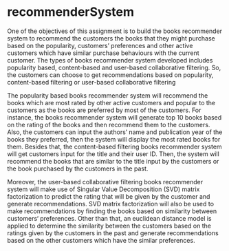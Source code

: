 # recommenderSystem

One of the objectives of this assignment is to build the books recommender system to recommend the customers the books that they might purchase based on the popularity, customers’ preferences and other active customers which have similar purchase behaviours with the current customer. The types of books recommender system developed includes popularity based, content-based and user-based collaborative filtering. So, the customers can choose to get recommendations based on popularity, content-based filtering or user-based collaborative filtering

The popularity based books recommender system will recommend the books which are most rated by other active customers and popular to the customers as the books are preferred by most of the customers. For instance, the books recommender system will generate top 10 books based on the rating of the books and then recommend them to the customers. Also, the customers can input the authors’ name and publication year of the books they preferred, then the system will display the most rated books for them. Besides that, the content-based filtering books recommender system will get customers input for the title and their user ID. Then, the system will recommend the books that are similar to the title input by the customers or the book purchased by the customers in the past.

Moreover, the user-based collaborative filtering books recommender system will make use of Singular Value Decomposition (SVD) matrix factorization to predict the rating that will be given by the customer and generate recommendations. SVD matrix factorization will also be used to make recommendations by finding the books based on similarity between customers‘ preferences. Other than that, an euclidean distance model is applied to determine the similarity between the customers based on the ratings given by the customers in the past and generate recommendations based on the other customers which have the similar preferences. 
